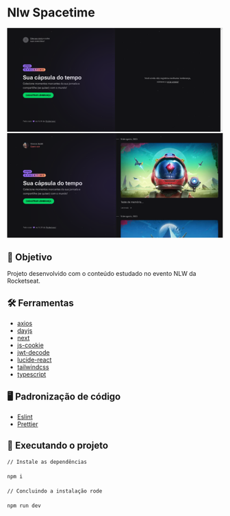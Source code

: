 # Nlw Spacetime

<div align="center">
	<img src="public/screen-01.png" width="800"alt="first-screen"/>
  <img src="public/screen-02.png" width="800"alt="first-screen"/>
</div>

## :dart: Objetivo

Projeto desenvolvido com o conteúdo estudado no evento NLW da Rocketseat.

## :hammer_and_wrench: Ferramentas

- [axios](https://www.npmjs.com/package/axios)
- [dayjs](https://www.npmjs.com/package/dayjs)
- [next](https://nextjs.org/)
- [js-cookie](https://www.npmjs.com/package/js-cookie)
- [jwt-decode](https://www.npmjs.com/package/jwt-decode)
- [lucide-react](https://lucide.dev/)
- [tailwindcss](https://tailwindcss.com/)
- [typescript](https://www.typescriptlang.org/)

## :desktop_computer: Padronização de código

- [Eslint](https://eslint.org/)
- [Prettier](https://prettier.io/)

## :rocket: Executando o projeto

```bash
// Instale as dependências

npm i

// Concluindo a instalação rode

npm run dev
```
